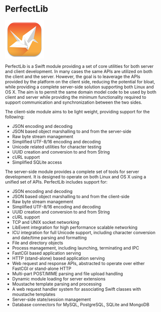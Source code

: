# PerfectLib
![Perfect logo](../PerfectServer/PerfectServerHTTPApp/Assets.xcassets/AppIcon.appiconset/icon_128x128.png)

PerfectLib is a Swift module providing a set of core utilities for both server and client development. In many cases the same APIs are utilized on both the client and the server. However, the goal is to leaverage the APIs provided by the platform on the client side, reducing the potential for bloat, while providing a complete server-side solution supporting both Linux and OS X. The aim is to permit the same domain model code to be used by both client and server while providing the minimum functionality required to support communication and synchronization between the two sides.

The client-side module aims to be light weight, providing support for the following:

* JSON encoding and decoding
* JSON based object marshalling to and from the server-side
* Raw byte stream management
* Simplified UTF-8/16 encoding and decoding
* Unicode related utilities for character testing
* UUID creation and conversion to and from String
* cURL support
* Simplified SQLite access

The server-side module provides a complete set of tools for server development. It is designed to operate on both Linux and OS X using a unified set of APIs. PerfectLib includes support for:

* JSON encoding and decoding
* JSON based object marshalling to and from the client-side
* Raw byte stream management
* Simplified UTF-8/16 encoding and decoding
* UUID creation and conversion to and from String
* cURL support
* TCP and UNIX socket networking
* LibEvent integration for high performance scalable networking
* ICU integration for full Unicode support, including character conversion and date/time parsing and formatting
* File and directory objects
* Process management, including launching, terminating and IPC
* FastCGI based application serving
* HTTP (stand-alone) based application serving
* Web request and response APIs, abstracted to operate over either FastCGI or stand-alone HTTP
* Multi-part POST/MIME parsing and file upload handling
* Dynamic module loading for server extensions
* Moustache template parsing and processing
* A web request handler system for associating Swift classes with moustache templates
* Server-side state/session management
* Database connectors for MySQL, PostgreSQL, SQLite and MongoDB